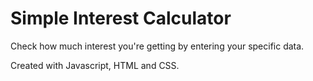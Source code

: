 # Simple Interest Calculator

Check how much interest you're getting by entering your specific data.

Created with Javascript, HTML and CSS.
